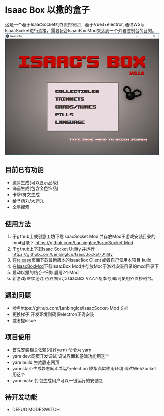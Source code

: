 # Isaac Box 以撒的盒子

这是一个基于IsaacSocket的外置控制台，基于Vue3+electron,通过WS与IsaacSocket进行连接，需要配合IsaacBox Mod来达到一个外置控制台的目的。
![./doc/main.png](./doc/main.png "主画面")

## 目前已有功能
+ 道具生成(可以显示品级)
+ 饰品生成(包含金色饰品)
+ 卡牌/符文生成
+ 给予药丸/大药丸
+ 全局搜索

## 使用方法
1. 于github上或创意工坊下载IsaacSocket Mod 并存放Mod于游戏安装目录的mod目录下
https://github.com/LanbingIce/IsaacSocket-Mod
2. 于github上下载Isaac Socket Utility 并运行
https://github.com/LanbingIce/IsaacSocket-Utility
3. 在[release](https://github.com/NOTF-API/IsaacBoxClient/releases/)页面下载最新版本的IsaacBox Client 或者自己使用本项目 build
4. 在[IsaacBoxMod](https://github.com/NOTF-API/IsaacBoxMod)下载IsaacBox Mod并存放Mod于游戏安装目录的mod目录下
5. 启动以撒的结合-忏悔 启用2个Mod
6. 新游戏/继续游戏 待界面显示IsaacBox V?.?.?(版本号)即可使用外置控制台。

## 遇到问题
+ 参考https://github.com/LanbingIce/IsaacSocket-Mod 文档
+ 更换梯子,开发环境则确保electron正确安装
+ 或者提issue

## 项目使用
+ 首先安装相关依赖(推荐yarn) 命令为:yarn
+ yarn dev:网页开发调试 调试界面和基础功能用这个
+ yarn build:生成静态网页
+ yarn start:生成静态网页并运行electron 模拟真实使用环境 调试WebSocket用这个
+ yarn make:打包生成用户可以一键运行的安装包
## 待开发功能
+ DEBUG MODE SWITCH